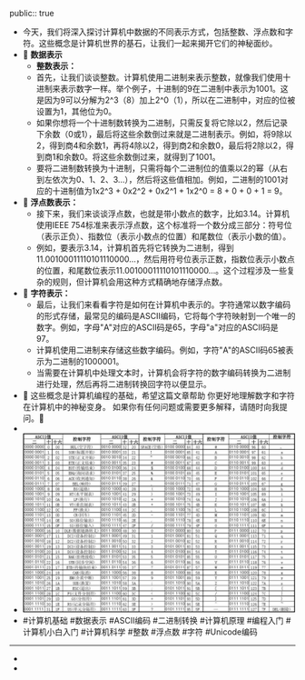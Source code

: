public:: true

- 今天，我们将深入探讨计算机中数据的不同表示方式，包括整数、浮点数和字符。这些概念是计算机世界的基石，让我们一起来揭开它们的神秘面纱。
- 🔵 **数据表示**
	- **整数表示：**
	- 首先，让我们谈谈整数。计算机使用二进制来表示整数，就像我们使用十进制来表示数字一样。举个例子，十进制的9在二进制中表示为1001。这是因为9可以分解为2^3（8）加上2^0（1），所以在二进制中，对应的位被设置为1，其他位为0。
	- 如果你想将一个十进制数转换为二进制，只需反复将它除以2，然后记录下余数（0或1），最后将这些余数倒过来就是二进制表示。例如，将9除以2，得到商4和余数1，再将4除以2，得到商2和余数0，最后将2除以2，得到商1和余数0。将这些余数倒过来，就得到了1001。
	- 要将二进制数转换为十进制，只需将每个二进制位的值乘以2的幂（从右到左依次为0、1、2、3...），然后将这些值相加。例如，二进制的1001对应的十进制值为1x2^3 + 0x2^2 + 0x2^1 + 1x2^0 = 8 + 0 + 0 + 1 = 9。
- 🔵 **浮点数表示：**
	- 接下来，我们来谈谈浮点数，也就是带小数点的数字，比如3.14。计算机使用IEEE 754标准来表示浮点数，这个标准将一个数分成三部分：符号位（表示正负）、指数位（表示小数点的位置）和尾数位（表示小数的值）。
	- 例如，要表示3.14，计算机首先将它转换为二进制，得到11.00100011110101110000...，然后用符号位表示正数，指数位表示小数点的位置，和尾数位表示11.00100011110101110000...。这个过程涉及一些复杂的规则，但计算机会用这种方式精确地存储浮点数。
- 🔵 **字符表示：**
	- 最后，让我们来看看字符是如何在计算机中表示的。字符通常以数字编码的形式存储，最常见的编码是ASCII编码，它将每个字符映射到一个唯一的数字。例如，字母"A"对应的ASCII码是65，字母"a"对应的ASCII码是97。
	- 计算机使用二进制来存储这些数字编码。例如，字符"A"的ASCII码65被表示为二进制的1000001。
	- 当需要在计算机中处理文本时，计算机会将字符的数字编码转换为二进制进行处理，然后再将二进制转换回字符以便显示。
- 🔵  这些概念是计算机编程的基础，希望这篇文章帮助 
           你更好地理解数字和字符在计算机中的神秘变身。 
           如果你有任何问题或需要更多解释，请随时向我提 
           问。🧐
-
- ![view.jpg](../assets/view_1696560857043_0.jpg)
- #计算机基础 #数据表示 #ASCII编码 #二进制转换  #计算机原理  #编程入门 #计算机小白入门 #计算机科学 #整数 #浮点数 #字符 #Unicode编码
- ---
-
-
